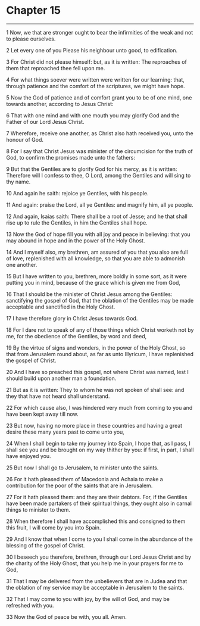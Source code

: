 # Chapter 15

***

1 Now, we that are stronger ought to bear the infirmities of the weak and not to please ourselves.

2 Let every one of you Please his neighbour unto good, to edification.

3 For Christ did not please himself: but, as it is written: The reproaches of them that reproached thee fell upon me.

4 For what things soever were written were written for our learning: that, through patience and the comfort of the scriptures, we might have hope.

5 Now the God of patience and of comfort grant you to be of one mind, one towards another, according to Jesus Christ:

6 That with one mind and with one mouth you may glorify God and the Father of our Lord Jesus Christ.

7 Wherefore, receive one another, as Christ also hath received you, unto the honour of God.

8 For I say that Christ Jesus was minister of the circumcision for the truth of God, to confirm the promises made unto the fathers:

9 But that the Gentiles are to glorify God for his mercy, as it is written: Therefore will I confess to thee, O Lord, among the Gentiles and will sing to thy name.

10 And again he saith: rejoice ye Gentiles, with his people.

11 And again: praise the Lord, all ye Gentiles: and magnify him, all ye people.

12 And again, Isaias saith: There shall be a root of Jesse; and he that shall rise up to rule the Gentiles, in him the Gentiles shall hope.

13 Now the God of hope fill you with all joy and peace in believing: that you may abound in hope and in the power of the Holy Ghost.

14 And I myself also, my brethren, am assured of you that you also are full of love, replenished with all knowledge, so that you are able to admonish one another.

15 But I have written to you, brethren, more boldly in some sort, as it were putting you in mind, because of the grace which is given me from God,

16 That I should be the minister of Christ Jesus among the Gentiles: sanctifying the gospel of God, that the oblation of the Gentiles may be made acceptable and sanctified in the Holy Ghost.

17 I have therefore glory in Christ Jesus towards God.

18 For I dare not to speak of any of those things which Christ worketh not by me, for the obedience of the Gentiles, by word and deed,

19 By the virtue of signs and wonders, in the power of the Holy Ghost, so that from Jerusalem round about, as far as unto Illyricum, I have replenished the gospel of Christ.

20 And I have so preached this gospel, not where Christ was named, lest I should build upon another man a foundation.

21 But as it is written: They to whom he was not spoken of shall see: and they that have not heard shall understand.

22 For which cause also, I was hindered very much from coming to you and have been kept away till now.

23 But now, having no more place in these countries and having a great desire these many years past to come unto you,

24 When I shall begin to take my journey into Spain, I hope that, as I pass, I shall see you and be brought on my way thither by you: if first, in part, I shall have enjoyed you.

25 But now I shall go to Jerusalem, to minister unto the saints.

26 For it hath pleased them of Macedonia and Achaia to make a contribution for the poor of the saints that are in Jerusalem.

27 For it hath pleased them: and they are their debtors. For, if the Gentiles have been made partakers of their spiritual things, they ought also in carnal things to minister to them.

28 When therefore I shall have accomplished this and consigned to them this fruit, I will come by you into Spain.

29 And I know that when I come to you I shall come in the abundance of the blessing of the gospel of Christ.

30 I beseech you therefore, brethren, through our Lord Jesus Christ and by the charity of the Holy Ghost, that you help me in your prayers for me to God,

31 That I may be delivered from the unbelievers that are in Judea and that the oblation of my service may be acceptable in Jerusalem to the saints.

32 That I may come to you with joy, by the will of God, and may be refreshed with you.

33 Now the God of peace be with, you all. Amen.

